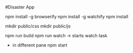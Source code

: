 #Disaster App

npm install -g browserify
npm install -g watchify
npm install

mkdir public/css
mkdir public/js

npm run build
npm run watch -> starts watch task

- in different pane
npm start
